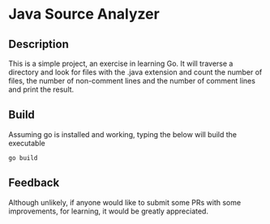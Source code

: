 # Java Source Analyzer

## Description
This is a simple project, an exercise in learning Go. It will traverse 
a directory and look for files with the .java extension and count
the number of files, the number of non-comment lines and the
number of comment lines and print the result.

## Build
Assuming go is installed and working, typing the below will
build the executable
```shell
go build
```

## Feedback
Although unlikely, if anyone would like to submit some PRs with some
improvements, for learning, it would be greatly appreciated.